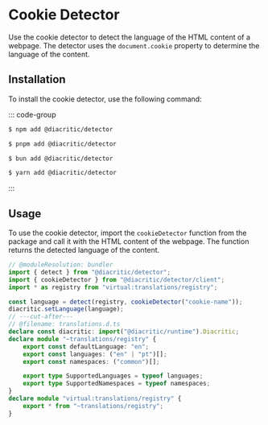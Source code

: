 # Cookie Detector

Use the cookie detector to detect the language of the HTML content of a webpage. The detector uses the `document.cookie` property to determine the language of the content.

## Installation

To install the cookie detector, use the following command:

::: code-group

```sh [NPM]
$ npm add @diacritic/detector
```

```sh [PNPM]
$ pnpm add @diacritic/detector
```

```sh [Bun]
$ bun add @diacritic/detector
```

```sh [Yarn]
$ yarn add @diacritic/detector
```

:::

## Usage

To use the cookie detector, import the `cookieDetector` function from the package and call it with the HTML content of the webpage. The function returns the detected language of the content.

```ts twoslash
// @moduleResolution: bundler
import { detect } from "@diacritic/detector";
import { cookieDetector } from "@diacritic/detector/client";
import * as registry from "virtual:translations/registry";

const language = detect(registry, cookieDetector("cookie-name"));
diacritic.setLanguage(language);
// ---cut-after---
// @filename: translations.d.ts
declare const diacritic: import("@diacritic/runtime").Diacritic;
declare module "~translations/registry" {
	export const defaultLanguage: "en";
	export const languages: ("en" | "pt")[];
	export const namespaces: ("common")[];

	export type SupportedLanguages = typeof languages;
	export type SupportedNamespaces = typeof namespaces;
}
declare module "virtual:translations/registry" {
	export * from "~translations/registry";
}
```
